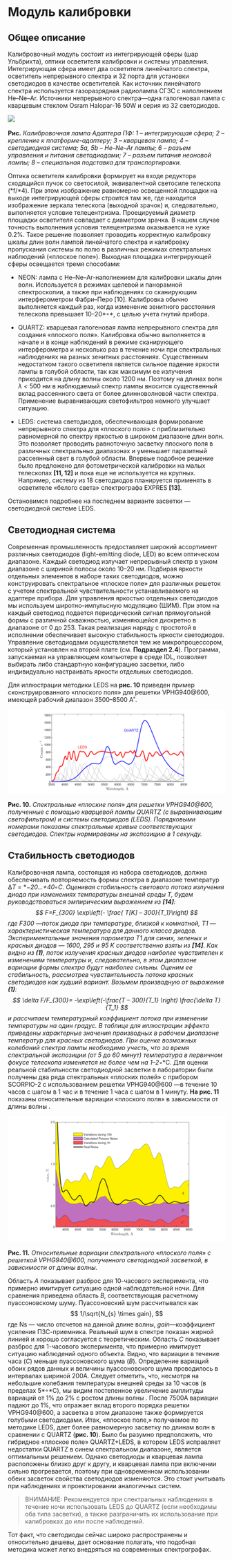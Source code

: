 # Модуль калибровки
## Общее описание

Калибровочный модуль состоит из интегрирующей сферы (шар Ульбрихта), оптики осветителя калибровки и системы управления. Интегрирующая сфера имеет два осветителя линейчатого спектра, осветитель непрерывного спектра и 32 порта для установки светодиодов в качестве осветителей. Как источник линейчатого спектра используется газоразрядная радиолампа СГ3С с наполнением He–Ne–Ar. Источники непрерывного спектра—одна галогеновая лампа с кварцевым стеклом Osram Halopar-16 50W и серия из 32 светодиодов.

![](C:\GitHub\adapter-BTA\pic\bomba.png)

**Рис.** *Калибровочная лампа Адаптера ПФ: 1 – интегрирующая сфера; 2 – крепление к платформе-адаптеру; 3 – кварцевая лампа; 4 – светодиодная система; 5a, 5b – He–Ne–Ar лампы; 6 – разъем управления и питания светодиодами; 7 – разъем питания неоновой лампы; 8 – специальная подставка для транспортировки.*

Оптика осветителя калибровки формирует на входе редуктора сходящийся пучок со светосилой, эквивалентной светосиле телескопа (*f/*4). При этом изображение равномерно освещенной площадки на выходе интегрирующей сферы строится там же, где находится изображение зеркала телескопа (выходной зрачок) и, следовательно, выполняется условие телецентризма. Проецируемый диаметр площадки осветителя совпадает с диаметром зрачка. В нашем случае точность выполнения условия телецентризма оказывается не хуже 0.2%. Такое решение позволяет проводить корректную калибровку шкалы длин волн лампой линейчатого спектра и калибровку пропускания системы по полю в различных режимах спектральных наблюдений («плоское поле»). Выходная площадка интегрирующей сферы освещается тремя способами:

- NEON: лампа с He–Ne–Ar-наполнением для калибровки шкалы длин волн. Используется в режимах щелевой и панорамной спектроскопии, а также при наблюдениях со сканирующим интерферометром Фабри–Перо [10]. Калибровка обычно выполняется каждый раз, когда изменение зенитного расстояния телескопа превышает 10–20*◦*, с целью учета гнутий прибора.

- QUARTZ: кварцевая галогеновая лампа непрерывного спектра для создания «плоского поля». Калибровка обычно выполняется в начале и в конце наблюдений в режиме сканирующего интерферометра и несколько раз в течение ночи при спектральных наблюдениях на разных зенитных расстояниях. Существенным недостатком такого осветителя является сильное падение яркости лампы в голубой области, так как максимум ее излучения приходится на длину волны около 1200 нм. Поэтому на длинах волн *λ <* 500 нм в наблюдаемый спектр лампы вносится существенный вклад рассеянного света от более длинноволновой части спектра. Применение выравнивающих светофильтров немного улучшает ситуацию.

- LEDS: система светодиодов, обеспечивающая формирование непрерывного спектра для «плоского поля» с приблизительно равномерной по спектру яркостью в широком диапазоне длин волн. Это позволяет проводить равноточную засветку плоского поля в различных спектральных диапазонах и уменьшает паразитный рассеянный свет в голубой области. Впервые подобное решение было предложено для фотометрической калибровки на малых телескопах **[11, 12]** и пока еще не используется на крупных. Например, систему из 18 светодиодов планируется применять в осветителе «белого света» спектрографа EXPRES **[13]**.


Остановимся подробнее на последнем варианте засветки — светодиодной системе LEDS.



## Светодиодная система

Современная промышленность предоставляет широкий ассортимент различных светодиодов (light-emitting diode, LED) во всем оптическом диапазоне. Каждый светодиод излучает непрерывный спектр в узком диапазоне с шириной полосы около 10–20 нм. Подбирая яркости отдельных элементов в наборе таких светодиодов, можно конструировать спектральное «плоское поле» для различных решеток с учетом спектральной чувствительности устанавливаемого на адаптере прибора. Для управления яркостью отдельных светодиодов мы используем широтно-импульсную модуляцию (ШИМ). При этом на каждый светодиод подается периодический сигнал прямоугольной формы с различной скважностью, изменяющейся дискретно в диапазоне от 0 до 253. Такая реализация наряду с простотой в исполнении обеспечивает высокую стабильность яркости светодиодов. Управление светодиодами осуществляется тем же микропроцессором, который установлен на второй плате (см. **Подраздел 2.4**). Программа, запускаемая на управляющем компьютере в среде IDL, позволяет выбирать либо стандартную конфигурацию засветки, либо индивидуально настраивать яркости отдельных светодиодов.

Для иллюстрации методики LEDS на **рис. 10** приведен пример сконструированного «плоского поля» для решетки VPHG940@600, имеющей рабочий диапазон 3500–8500 A˚.

![](pic/LEDS_example.png)

**Рис. 10.** *Спектральные «плоские поля» для решетки VPHG940@600, полученные c помощью кварцевой лампы QUARTZ (с выравнивающим светофильтром) и системы светодиодов (LEDS). Порядковыми номерами показаны спектральные кривые соответствующих светодиодов. Спектры нормированы на экспозицию в 1 секунду.*


## Стабильность светодиодов

Калибровочная лампа, состоящая из набора светодиодов, должна обеспечивать повторяемость формы спектра в диапазоне температур Δ*T* = *−*20...+40*◦*C. Оценивая стабильность светового потока излучения диода при изменениях температуры внешней среды *T*, будем руководствоваться эмпирическим выражением из **[14]**:
$$
 F=F_{300} \exp\left(- \frac{ T[K] – 300}{T_1}\right)
$$
где *F*300 —поток диода при температуре, близкой к комнатной, *T*1 — характеристическая температура для данного класса диодов. Экспериментальные значения параметра *T*1 для синих, зеленых и красных диодов — 1600, 295 и 95 K соответственно взяты из **[14]**. Как видно из **(1)**, поток излучения красных диодов наиболее чувствителен к изменениям температуры и, следовательно, в этом диапазоне вариации формы спектра будут наиболее сильны. Оценим ее стабильность, рассмотрев чувствительность потока красных светодиодов как худший вариант. Возьмем производную от выражения **(1)**:
$$
\delta F/F_{300}= -\exp\left(-\frac{T – 300}{T_1} \right) \frac{\delta T}{T_1}
$$
и рассчитаем температурный коэффициент потока при изменении температуры на один градус. В таблице для иллюстрации эффекта приведены характерные значения производных в рабочем диапазоне температур для красных светодиодов. При оценке возможных колебаний спектра лампы необходимо учесть, что за время спектральной экспозиции (от 5 до 60 минут) температура в первичном фокусе телескопа изменяется не более чем на 1–2*◦*C. Для оценки реальной стабильности светодиодной засветки в лаборатории были получены два ряда спектральных «плоских полей» с прибором SCORPIO-2 с использованием решетки VPHG940@600 —в течение 10 часов c шагом в 1 час и в течение 1 часа с шагом в 1 минуту. **На рис. 11** показаны относительные вариации «плоского поля» в зависимости от длины волны . 

![](pic/LEDstab.png)

**Рис. 11.** *Относительные вариации спектрального «плоского поля» с решеткой VPHG940@600, полученного светодиодной засветкой, в зависимости от длины волны.*


Область *A* показывает разброс для 10-часового эксперимента, что примерно имитирует ситуацию одной наблюдательной ночи. Для сравнения приведена область *B*, соответствующая расчетному пуассоновскому шуму. Пуассоновский шум рассчитывался как
$$
1/\sqrt{N_{s} \times gain},
$$
где  Ns — число отсчетов на данной длине волны, *gain*—коэффициент усиления ПЗС-приемника. Реальный шум в спектре показан жирной линией и хорошо согласуется с теоретическим. Область *C* показывает разброс для 1-часового эксперимента, что примерно имитирует ситуацию наблюдений одного объекта. Видно, что вариации в течение часа (*C*) меньше пуассоновского шума (*B*). Определение вариаций обоих рядов данных и величины пуассоновского шума проводилось в интервалах шириной 200A.  Следует отметить, что, несмотря на небольшие колебания  температуры внешней среды за 10 часов (в пределах 5*◦*C), мы видим постепенное увеличение амплитуды вариаций от 1% до 2% с ростом длины волны . После 7500A вариации падают до 1%, что отражает вклад второго порядка решетки VPHG940@600, а засветка в этом диапазоне также формируется голубыми светодиодами. Итак, «плоское поле,» получаемое по методике LEDS, дает более равномерную засветку по длинам волн в сравнении с QUARTZ (**рис. 10**). Было бы разумно предположить, что гибридное «плоское поле» QUARTZ+LEDS, в котором LEDS исправляет  недостатки QUARTZ в синем спектральном диапазоне, является оптимальным решением. Однако светодиоды и кварцевая лампа расположены близко друг к другу, и кварцевая лампа при включении сильно прогревается, поэтому при одновременном использовании обеих засветок свойства светодиодов изменяются. Это стоит учитывать при наблюдениях и проектировании аналогичных систем. 

> ВНИМАНИЕ: Рекомендуется при спектральных наблюдениях в течение ночи использовать LEDS до QUARTZ (если необходимы оба типа засветки), а также разграничить их использование при калибровках до или после наблюдений.

Тот факт, что светодиоды сейчас широко распространены и относительно дешевы, дает основание полагать, что подобная методика может легко внедряться на современных спектрографах.